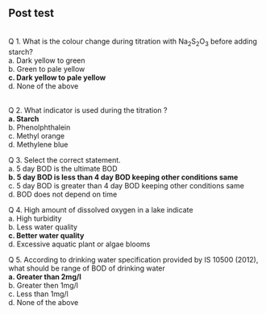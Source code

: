 ## Post test
<br>
Q 1. What is the colour change during titration with Na<sub>2</sub>S<sub>2</sub>O<sub>3</sub> before adding starch? <br>
a. Dark yellow to green<br>
b. Green to pale yellow<br>
<b>c. Dark yellow to pale yellow</b><br>
d. None of the above<br><br>

Q 2. What indicator is used during the titration ?<br>
<b>a. Starch</b><br>
b. Phenolphthalein<br>
c. Methyl orange<br>
d. Methylene blue<br>

Q 3. Select the correct statement.<br>
a. 5 day BOD is the ultimate BOD<br>
<b>b. 5 day BOD is less than 4 day BOD keeping other conditions same</b><br>
c. 5 day BOD is greater than 4 day BOD keeping other conditions same<br>
d. BOD does not depend on time<br>

Q 4. High amount of dissolved oxygen in a lake indicate <br>
a. High turbidity<br>
b. Less water quality<br>
<b>c. Better water quality</b><br>
d. Excessive aquatic plant or algae blooms<br>

Q 5.  According to drinking water specification provided by IS 10500 (2012), what should be range of BOD of drinking water<br>
<b>a. Greater than 2mg/l</b><br>
b. Greater then 1mg/l<br>
c. Less than 1mg/l<br>
d. None of the above<br>
